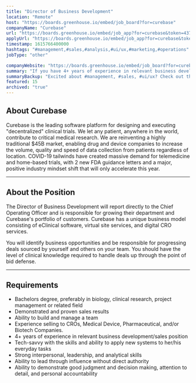 ```yaml
---
title: "Director of Business Development"
location: "Remote"
host: "https://boards.greenhouse.io/embed/job_board?for=curebase"
companyName: "Curebase"
url: "https://boards.greenhouse.io/embed/job_app?for=curebase&token=4371697003"
applyUrl: "https://boards.greenhouse.io/embed/job_app?for=curebase&token=4371697003#app"
timestamp: 1615766400000
hashtags: "#management,#sales,#analysis,#ui/ux,#marketing,#operations"
jobType: "other"

companyWebsite: "https://boards.greenhouse.io/embed/job_board?for=curebase"
summary: "If you have 4+ years of experience in relevant business development/sales position, consider applying to Curebase's job post for a new Director of Business Development."
summaryBackup: "Excited about #management, #sales, #ui/ux? Check out this job post!"
featured: 15
archived: "true"
---
```


## About Curebase

Curebase is the leading software platform for designing and executing "decentralized" clinical trials. We let any patient, anywhere in the world, contribute to critical medical research. We are reinventing a highly traditional $45B market, enabling drug and device companies to increase the volume, quality and speed of data collection from patients regardless of location. COVID-19 tailwinds have created massive demand for telemedicine and home-based trials, with 2 new FDA guidance letters and a major, positive industry mindset shift that will only accelerate this year.

* * *

## About the Position

The Director of Business Development will report directly to the Chief Operating Officer and is responsible for growing their department and Curebase's portfolio of customers. Curebase has a unique business model consisting of eClinical software, virtual site services, and digital CRO services.

You will identify business opportunities and be responsible for progressing deals sourced by yourself and others on your team. You should have the level of clinical knowledge required to handle deals up through the point of bid defense.

* * *

## Requirements

*   Bachelors degree, preferably in biology, clinical research, project management or related field
*   Demonstrated and proven sales results
*   Ability to build and manage a team
*   Experience selling to CROs, Medical Device, Pharmaceutical, and/or Biotech Companies.
*   4+ years of experience in relevant business development/sales position
*   Tech-savvy with the skills and ability to apply new systems to her/his everyday tasks
*   Strong interpersonal, leadership, and analytical skills
*   Ability to lead through influence without direct authority
*   Ability to demonstrate good judgment and decision making, attention to detail, and personal accountability
